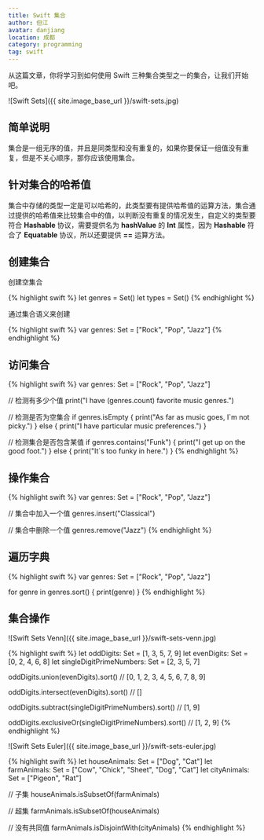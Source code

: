 ```yaml
---
title: Swift 集合
author: 但江
avatar: danjiang
location: 成都 
category: programming
tag: swift
---
```


从这篇文章，你将学习到如何使用 Swift 三种集合类型之一的集合，让我们开始吧。

![Swift Sets]({{ site.image_base_url }}/swift-sets.jpg)

## 简单说明

集合是一组无序的值，并且是同类型和没有重复的，如果你要保证一组值没有重复，但是不关心顺序，那你应该使用集合。

## 针对集合的哈希值 

集合中存储的类型一定是可以哈希的，此类型要有提供哈希值的运算方法，集合通过提供的哈希值来比较集合中的值，以判断没有重复的情况发生，自定义的类型要符合 **Hashable** 协议，需要提供名为 **hashValue** 的 **Int** 属性，因为 **Hashable** 符合了 **Equatable** 协议，所以还要提供 **==** 运算方法。

## 创建集合

创建空集合

{% highlight swift %}
let genres = Set<String>()
let types = Set<Int>()
{% endhighlight %}

通过集合语义来创建

{% highlight swift %}
var genres: Set<String> = ["Rock", "Pop", "Jazz"]
{% endhighlight %}

## 访问集合

{% highlight swift %}
var genres: Set<String> = ["Rock", "Pop", "Jazz"]

// 检测有多少个值
print("I have \(genres.count) favorite music genres.")

// 检测是否为空集合
if genres.isEmpty {
  print("As far as music goes, I`m not picky.")
} else {
  print("I have particular music preferences.")
}

// 检测集合是否包含某值
if genres.contains("Funk") {
  print("I get up on the good foot.")
} else {
  print("It`s too funky in here.")
}
{% endhighlight %}

## 操作集合

{% highlight swift %}
var genres: Set<String> = ["Rock", "Pop", "Jazz"]

// 集合中加入一个值
genres.insert("Classical")

// 集合中删除一个值
genres.remove("Jazz")
{% endhighlight %}

## 遍历字典

{% highlight swift %}
var genres: Set<String> = ["Rock", "Pop", "Jazz"]

for genre in genres.sort() {
  print(genre)
}
{% endhighlight %}

## 集合操作

![Swift Sets Venn]({{ site.image_base_url }}/swift-sets-venn.jpg)

{% highlight swift %}
let oddDigits: Set = [1, 3, 5, 7, 9]
let evenDigits: Set = [0, 2, 4, 6, 8]
let singleDigitPrimeNumbers: Set = [2, 3, 5, 7]

oddDigits.union(evenDigits).sort()
// [0, 1, 2, 3, 4, 5, 6, 7, 8, 9]

oddDigits.intersect(evenDigits).sort()
// []

oddDigits.subtract(singleDigitPrimeNumbers).sort()
// [1, 9]

oddDigits.exclusiveOr(singleDigitPrimeNumbers).sort()
// [1, 2, 9]
{% endhighlight %}

![Swift Sets Euler]({{ site.image_base_url }}/swift-sets-euler.jpg)

{% highlight swift %}
let houseAnimals: Set = ["Dog", "Cat"]
let farmAnimals: Set = ["Cow", "Chick", "Sheet", "Dog", "Cat"]
let cityAnimals: Set = ["Pigeon", "Rat"]

// 子集
houseAnimals.isSubsetOf(farmAnimals)

// 超集
farmAnimals.isSubsetOf(houseAnimals)

// 没有共同值
farmAnimals.isDisjointWith(cityAnimals)
{% endhighlight %}
